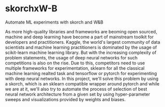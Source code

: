 # skorchxW-B
Automate ML experiments with skorch and W&amp;B

As more high-quality libraries and frameworks are beoming open sourced, machine and deep learning have become a part of mainstream toolkit for developers and practitioners. Kaggle, the world's largest community of data scientists and machine learning practitioners is dominated by the usage of scikit-learn machine learning library. But with the increasing complexity of problem statements, the usage of deep neural networks for such competitions is also on the rise. Due to this, competitors need to use multiple frameworks for experimentation, sklearn for all the classical machine learning realted task and tensorflow or pytorch for experimenting with deep neural networks. In this project, we'll solve this problem by using a skorch, which is an sklearn compatible wrapper around pytorch and while we are at it, we'll also try to automate the process of selection of best neural network architecture from a given set by using hyper-parameter sweeps and visualizations provided by weights and biases.
